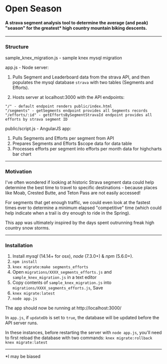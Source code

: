 # Open Season

#### A strava segment analysis tool to determine the average (and peak) "season" for the greatest* high country mountain biking descents.

---

### Structure

sample_knex_migration.js - sample knex mysql migration

app.js - Node server:

1) Pulls Segment and Leaderboard data from the strava API, and then populates the mysql database `strava` with two tables (Segments and Efforts).

2) Hosts server at localhost:3000 with the API endpoints:

```
"/" - default endpoint renders public/index.html
"/segments" - getSegments endpoint provides all Segments records
"/efforts/:id" - getEffortsBySegmentStravaId endpoint provides all efforts by strava segment ID
```

public/script.js - AngularJS app:

1) Pulls Segments and Efforts per segment from API
2) Prepares Segments and Efforts $scope data for data table
3) Processes efforts per segment into efforts per month data for highcharts bar chart

---

### Motivation

I've often wondered if looking at historic Strava segment data could help determine the best time to travel to specific destinations - because places like Moab, Crested Butte, and Teton Pass are not easily accessed!

For segments that get enough traffic, we could even look at the fastest times ever to determine a minimum elapsed "competitive" time (which could help indicate when a trail is dry enough to ride in the Spring).

This app was ultimately inspired by the days spent outrunning freak high country snow storms.

---

### Installation

1. Install *mysql* (14.14+ for osx), *node* (7.3.0+) & *npm* (5.6.0+).
2. `npm install`
3. `knex migrate:make segments_efforts`
4. Open `migrations/XXXX_segments_efforts.js` and `sample_knex_migration.js` in a text editor
5. Copy contents of `sample_knex_migration.js` into `migrations/XXXX_segments_efforts.js`, Save
6. `knex migrate:latest`
7. `node app.js`

The app should now be running at http://localhost:3000/

In `app.js`, if `updateDb` is set to `true`, the database will be updated before the API server runs.

In these instances, before restarting the server with `node app.js`, you'll need to first reload the database with two commands:
`knex migrate:rollback`
`knex migrate:latest`

---

*I may be biased


